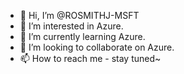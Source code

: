 - 👋 Hi, I’m @ROSMITHJ-MSFT
- 👀 I’m interested in Azure.
- 🌱 I’m currently learning Azure.
- 💞️ I’m looking to collaborate on Azure.
- 📫 How to reach me - stay tuned~

<!---
ROSMITHJ-MSFT/ROSMITHJ-MSFT is a ✨ special ✨ repository because its `README.md` (this file) appears on your GitHub profile.
You can click the Preview link to take a look at your changes.
--->
